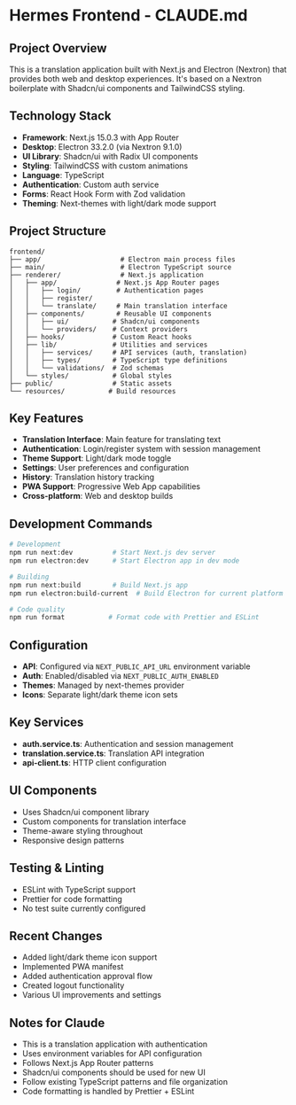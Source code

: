 # Hermes Frontend - CLAUDE.md

## Project Overview
This is a translation application built with Next.js and Electron (Nextron) that provides both web and desktop experiences. It's based on a Nextron boilerplate with Shadcn/ui components and TailwindCSS styling.

## Technology Stack
- **Framework**: Next.js 15.0.3 with App Router
- **Desktop**: Electron 33.2.0 (via Nextron 9.1.0)
- **UI Library**: Shadcn/ui with Radix UI components
- **Styling**: TailwindCSS with custom animations
- **Language**: TypeScript
- **Authentication**: Custom auth service
- **Forms**: React Hook Form with Zod validation
- **Theming**: Next-themes with light/dark mode support

## Project Structure
```
frontend/
├── app/                    # Electron main process files
├── main/                   # Electron TypeScript source
├── renderer/               # Next.js application
│   ├── app/               # Next.js App Router pages
│   │   ├── login/         # Authentication pages
│   │   ├── register/
│   │   └── translate/     # Main translation interface
│   ├── components/        # Reusable UI components
│   │   ├── ui/           # Shadcn/ui components
│   │   └── providers/    # Context providers
│   ├── hooks/            # Custom React hooks
│   ├── lib/              # Utilities and services
│   │   ├── services/     # API services (auth, translation)
│   │   ├── types/        # TypeScript type definitions
│   │   └── validations/  # Zod schemas
│   └── styles/           # Global styles
├── public/               # Static assets
└── resources/           # Build resources
```

## Key Features
- **Translation Interface**: Main feature for translating text
- **Authentication**: Login/register system with session management
- **Theme Support**: Light/dark mode toggle
- **Settings**: User preferences and configuration
- **History**: Translation history tracking
- **PWA Support**: Progressive Web App capabilities
- **Cross-platform**: Web and desktop builds

## Development Commands
```bash
# Development
npm run next:dev          # Start Next.js dev server
npm run electron:dev      # Start Electron app in dev mode

# Building
npm run next:build        # Build Next.js app
npm run electron:build-current  # Build Electron for current platform

# Code quality
npm run format           # Format code with Prettier and ESLint
```

## Configuration
- **API**: Configured via `NEXT_PUBLIC_API_URL` environment variable
- **Auth**: Enabled/disabled via `NEXT_PUBLIC_AUTH_ENABLED`
- **Themes**: Managed by next-themes provider
- **Icons**: Separate light/dark theme icon sets

## Key Services
- **auth.service.ts**: Authentication and session management
- **translation.service.ts**: Translation API integration
- **api-client.ts**: HTTP client configuration

## UI Components
- Uses Shadcn/ui component library
- Custom components for translation interface
- Theme-aware styling throughout
- Responsive design patterns

## Testing & Linting
- ESLint with TypeScript support
- Prettier for code formatting
- No test suite currently configured

## Recent Changes
- Added light/dark theme icon support
- Implemented PWA manifest
- Added authentication approval flow
- Created logout functionality
- Various UI improvements and settings

## Notes for Claude
- This is a translation application with authentication
- Uses environment variables for API configuration
- Follows Next.js App Router patterns
- Shadcn/ui components should be used for new UI
- Follow existing TypeScript patterns and file organization
- Code formatting is handled by Prettier + ESLint